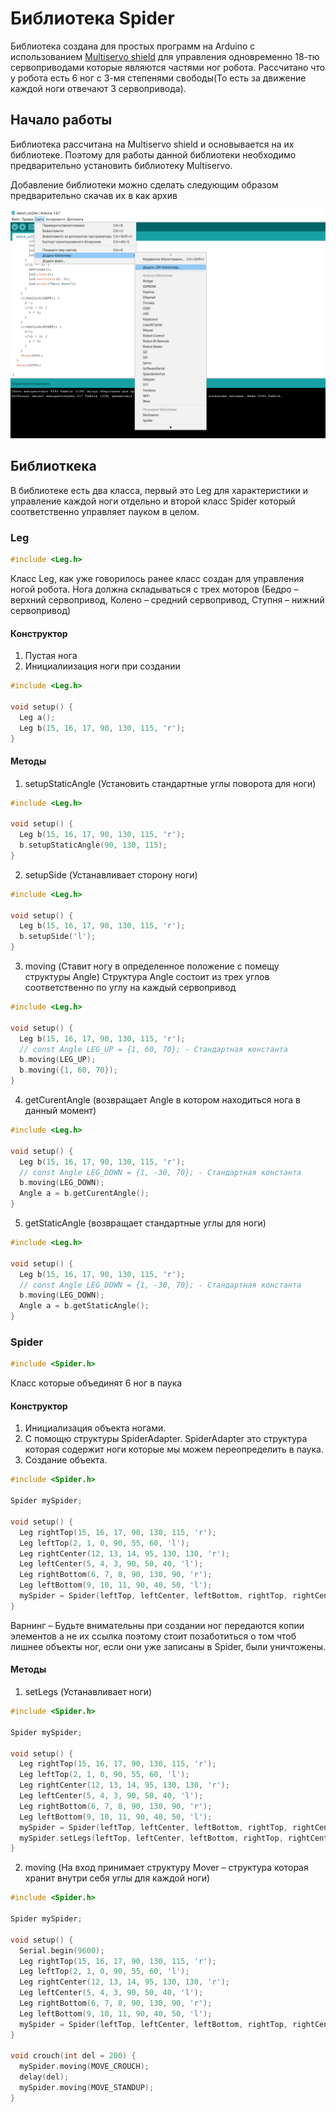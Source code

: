 # Библиотека Spider
Библиотека создана для простых программ на Arduino с использованием [Multiservo shield](https://github.com/amperka/Multiservo) для управления одновременно 18-тю сервоприводами которые являются частями ног робота. Рассчитано что у робота есть 6 ног с 3-мя степенями свободы(То есть за движение каждой ноги отвечают 3 сервопривода).

## Начало работы
Библиотека рассчитана на Multiservo shield и основывается на их библиотеке. Поэтому для работы данной библиотеки необходимо предварительно установить библиотеку Multiservo. 

Добавление библиотеки можно сделать следующим образом предварительно скачав их в как архив

![Rus](https://github.com/Antrismus/Spider/blob/master/Illustration/Rus.png)

## Библиоткека
В библиотеке есть два класса, первый это Leg для характеристики и управление каждой ноги отдельно и второй класс Spider который соответственно управляет пауком в целом.

### Leg
```C++
#include <Leg.h>
```
Класс Leg, как уже говорилось ранее класс создан для управления ногой робота. Нога должна складываться с трех моторов (Бедро – верхний сервопривод, Колено – средний сервопривод, Ступня – нижний сервопривод)

#### Конструктор
1. Пустая нога
2. Инициалиизация ноги при создании

```C++
#include <Leg.h>

void setup() {
  Leg a();
  Leg b(15, 16, 17, 90, 130, 115, 'r');
}
```

#### Методы
1.	setupStaticAngle (Установить стандартные углы поворота для ноги)
```C++
#include <Leg.h>

void setup() {
  Leg b(15, 16, 17, 90, 130, 115, 'r');
  b.setupStaticAngle(90, 130, 115);
}
```
2.	setupSide (Устанавливает сторону ноги)
```C++
#include <Leg.h>

void setup() {
  Leg b(15, 16, 17, 90, 130, 115, 'r');
  b.setupSide('l');
}
```
3.	moving (Ставит ногу в определенное положение с помещу структуры Angle) 
Структура Angle состоит из трех углов соответственно по углу на каждый сервопривод
```C++
#include <Leg.h>

void setup() {
  Leg b(15, 16, 17, 90, 130, 115, 'r');
  // const Angle LEG_UP = {1, 60, 70}; - Стандартная константа
  b.moving(LEG_UP);
  b.moving({1, 60, 70});
}
```
4.	getCurentAngle (возвращает Angle в котором находиться нога в данный момент)
```C++
#include <Leg.h>

void setup() {
  Leg b(15, 16, 17, 90, 130, 115, 'r');
  // const Angle LEG_DOWN = {1, -30, 70}; - Стандартная константа
  b.moving(LEG_DOWN);
  Angle a = b.getCurentAngle();
}
```
5.	getStaticAngle (возвращает стандартные углы для ноги)
```C++
#include <Leg.h>

void setup() {
  Leg b(15, 16, 17, 90, 130, 115, 'r');
  // const Angle LEG_DOWN = {1, -30, 70}; - Стандартная константа
  b.moving(LEG_DOWN);
  Angle a = b.getStaticAngle();
}
```

### Spider
```C++
#include <Spider.h>
```
Класс которые объединят 6 ног в паука

#### Конструктор
1. Инициализация объекта  ногами.
2. С помощю структуры SpiderAdapter.
SpiderAdapter это структура которая содержит ноги которые мы можем переопределить в паука.
3. Создание объекта.
```C++
#include <Spider.h>

Spider mySpider;
 
void setup() {
  Leg rightTop(15, 16, 17, 90, 130, 115, 'r');
  Leg leftTop(2, 1, 0, 90, 55, 60, 'l'); 
  Leg rightCenter(12, 13, 14, 95, 130, 130, 'r');
  Leg leftCenter(5, 4, 3, 90, 50, 40, 'l');
  Leg rightBottom(6, 7, 8, 90, 130, 90, 'r');
  Leg leftBottom(9, 10, 11, 90, 40, 50, 'l'); 
  mySpider = Spider(leftTop, leftCenter, leftBottom, rightTop, rightCenter, rightBottom);
}
```

Варнинг – Будьте внимательны при создании ног передаются копии элементов а не их ссылка поэтому стоит позаботиться о том чтоб лишнее объекты ног, если они уже записаны в Spider, были уничтожены.

#### Методы
1. setLegs (Устанавливает ноги)
```C++
#include <Spider.h>

Spider mySpider;
 
void setup() {
  Leg rightTop(15, 16, 17, 90, 130, 115, 'r');
  Leg leftTop(2, 1, 0, 90, 55, 60, 'l'); 
  Leg rightCenter(12, 13, 14, 95, 130, 130, 'r');
  Leg leftCenter(5, 4, 3, 90, 50, 40, 'l');
  Leg rightBottom(6, 7, 8, 90, 130, 90, 'r');
  Leg leftBottom(9, 10, 11, 90, 40, 50, 'l'); 
  mySpider = Spider(leftTop, leftCenter, leftBottom, rightTop, rightCenter, rightBottom);
  mySpider.setLegs(leftTop, leftCenter, leftBottom, rightTop, rightCenter, rightBottom);
}
```
2. moving (На вход принимает структуру Mover – структура которая хранит внутри себя углы для каждой ноги)
```C++
#include <Spider.h>

Spider mySpider;
 
void setup() {
  Serial.begin(9600); 
  Leg rightTop(15, 16, 17, 90, 130, 115, 'r');
  Leg leftTop(2, 1, 0, 90, 55, 60, 'l'); 
  Leg rightCenter(12, 13, 14, 95, 130, 130, 'r');
  Leg leftCenter(5, 4, 3, 90, 50, 40, 'l');
  Leg rightBottom(6, 7, 8, 90, 130, 90, 'r');
  Leg leftBottom(9, 10, 11, 90, 40, 50, 'l'); 
  mySpider = Spider(leftTop, leftCenter, leftBottom, rightTop, rightCenter, rightBottom);
}

void crouch(int del = 200) {
  mySpider.moving(MOVE_CROUCH);
  delay(del);
  mySpider.moving(MOVE_STANDUP);
}
```
